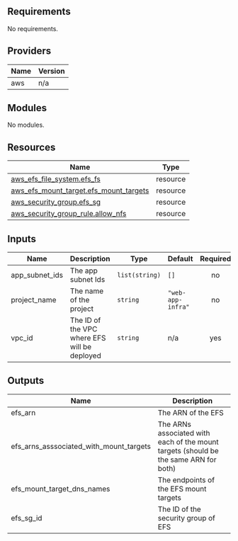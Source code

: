 <!-- BEGIN_TF_DOCS -->
## Requirements

No requirements.

## Providers

| Name | Version |
|------|---------|
| aws | n/a |

## Modules

No modules.

## Resources

| Name | Type |
|------|------|
| [aws_efs_file_system.efs_fs](https://registry.terraform.io/providers/hashicorp/aws/latest/docs/resources/efs_file_system) | resource |
| [aws_efs_mount_target.efs_mount_targets](https://registry.terraform.io/providers/hashicorp/aws/latest/docs/resources/efs_mount_target) | resource |
| [aws_security_group.efs_sg](https://registry.terraform.io/providers/hashicorp/aws/latest/docs/resources/security_group) | resource |
| [aws_security_group_rule.allow_nfs](https://registry.terraform.io/providers/hashicorp/aws/latest/docs/resources/security_group_rule) | resource |

## Inputs

| Name | Description | Type | Default | Required |
|------|-------------|------|---------|:--------:|
| app_subnet_ids | The app subnet Ids | `list(string)` | `[]` | no |
| project_name | The name of the project | `string` | `"web-app-infra"` | no |
| vpc_id | The ID of the VPC where EFS will be deployed | `string` | n/a | yes |

## Outputs

| Name | Description |
|------|-------------|
| efs_arn | The ARN of the EFS |
| efs_arns_asssociated_with_mount_targets | The ARNs associated with each of the mount targets (should be the same ARN for both) |
| efs_mount_target_dns_names | The endpoints of the EFS mount targets |
| efs_sg_id | The ID of the security group of EFS |
<!-- END_TF_DOCS -->